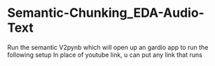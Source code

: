 # Semantic-Chunking_EDA-Audio-Text

Run the semantic V2pynb which will open up an gardio app to run the following setup
In place of youtube link, u can put any link that runs
